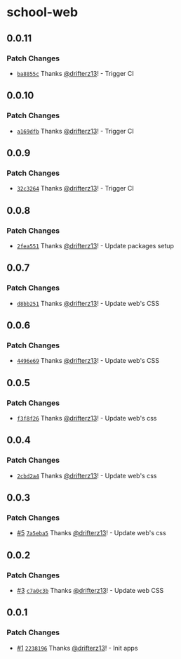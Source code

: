 # school-web

## 0.0.11

### Patch Changes

- [`ba8855c`](https://github.com/drifterz13/monorepo-poc/commit/ba8855c029b729d08042218403e1f8f2978e5baf) Thanks [@drifterz13](https://github.com/drifterz13)! - Trigger CI

## 0.0.10

### Patch Changes

- [`a169dfb`](https://github.com/drifterz13/monorepo-poc/commit/a169dfb4cf10bb61f7ced0753d02c9494d4fc136) Thanks [@drifterz13](https://github.com/drifterz13)! - Trigger CI

## 0.0.9

### Patch Changes

- [`32c3264`](https://github.com/drifterz13/monorepo-poc/commit/32c326452361ffea2a21720f0630eeb6ced80427) Thanks [@drifterz13](https://github.com/drifterz13)! - Trigger CI

## 0.0.8

### Patch Changes

- [`2fea551`](https://github.com/drifterz13/monorepo-poc/commit/2fea551a72db765e020dd979e73d5ed34c66ad01) Thanks [@drifterz13](https://github.com/drifterz13)! - Update packages setup

## 0.0.7

### Patch Changes

- [`d8bb251`](https://github.com/drifterz13/monorepo-poc/commit/d8bb251a0740f08b2fb4e2ce4ac661ab2aff04c1) Thanks [@drifterz13](https://github.com/drifterz13)! - Update web's CSS

## 0.0.6

### Patch Changes

- [`4496e69`](https://github.com/drifterz13/monorepo-poc/commit/4496e69e36dc1cb181b34a3601cd010d066fbc34) Thanks [@drifterz13](https://github.com/drifterz13)! - Update web's CSS

## 0.0.5

### Patch Changes

- [`f3f8f26`](https://github.com/drifterz13/monorepo-poc/commit/f3f8f26778c382b91cc5ad02f48925336530d17d) Thanks [@drifterz13](https://github.com/drifterz13)! - Update web's css

## 0.0.4

### Patch Changes

- [`2cbd2a4`](https://github.com/drifterz13/monorepo-poc/commit/2cbd2a45cae5533a3119f7d26a10e36deab34d43) Thanks [@drifterz13](https://github.com/drifterz13)! - Update web's css

## 0.0.3

### Patch Changes

- [#5](https://github.com/drifterz13/monorepo-poc/pull/5) [`7a5eba5`](https://github.com/drifterz13/monorepo-poc/commit/7a5eba5e16e7b3275c02157a4b8159550744a8bd) Thanks [@drifterz13](https://github.com/drifterz13)! - Update web's css

## 0.0.2

### Patch Changes

- [#3](https://github.com/drifterz13/monorepo-poc/pull/3) [`c7a0c3b`](https://github.com/drifterz13/monorepo-poc/commit/c7a0c3b64474bf2eae580c34e005bb87f44a8e29) Thanks [@drifterz13](https://github.com/drifterz13)! - Update web CSS

## 0.0.1

### Patch Changes

- [#1](https://github.com/drifterz13/monorepo-poc/pull/1) [`2238196`](https://github.com/drifterz13/monorepo-poc/commit/2238196a6a88c478c4ad4fc68c46862f82209853) Thanks [@drifterz13](https://github.com/drifterz13)! - Init apps

